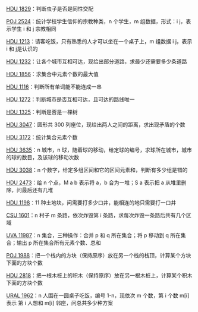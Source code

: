 [HDU 1829](https://github.com/Hapoa/Accepted/blob/master/17%20-%20%E5%B9%B6%E6%9F%A5%E9%9B%86/001%20-%20HDU%201829.md)：判断虫子是否是同性交配

[POJ 2524](https://github.com/Hapoa/Accepted/blob/master/17%20-%20%E5%B9%B6%E6%9F%A5%E9%9B%86/015%20-%20POJ%202524.md)：统计学校学生信仰的宗教种类，n 个学生，m 组数据，形式：i j，表示学生 i 和 j 宗教相同

[HDU 1213](https://github.com/Hapoa/Accepted/blob/master/17%20-%20%E5%B9%B6%E6%9F%A5%E9%9B%86/016%20-%20HDU%201213.md)：请客吃饭，只有熟悉的人才可以坐在一个桌子上，m 组数据 i j，表示 i 和 j是认识的

[HDU 1232](https://github.com/Hapoa/Accepted/blob/master/17%20-%20%E5%B9%B6%E6%9F%A5%E9%9B%86/002%20-%20HDU%201232.md)：让各个城市互相可达，现给出部分道路，求最少还需要多少条道路

[HDU 1856](https://github.com/Hapoa/Accepted/blob/master/17%20-%20%E5%B9%B6%E6%9F%A5%E9%9B%86/003%20-%20HDU%201856.md)：求集合中元素个数的最大值

[HDU 1116](https://github.com/Hapoa/Accepted/blob/master/17%20-%20%E5%B9%B6%E6%9F%A5%E9%9B%86/004%20-%20HDU%201116.md)：判断所有单词能不能连成一串

[HDU 1272](https://github.com/Hapoa/Accepted/blob/master/17%20-%20%E5%B9%B6%E6%9F%A5%E9%9B%86/005%20-%20HDU%201272.md)：判断城市是否互相可达，且可达的路线唯一

[HDU 1325](https://github.com/Hapoa/Accepted/blob/master/17%20-%20%E5%B9%B6%E6%9F%A5%E9%9B%86/006%20-%20HDU%201325.md)：判断是否是一棵树

[HDU 3047](https://github.com/Hapoa/Accepted/blob/master/17%20-%20%E5%B9%B6%E6%9F%A5%E9%9B%86/007%20-%20HDU%203047.md)：圆形共 300 列座位，现给出两人之间的距离，求出现矛盾的个数

[HDU 3172](https://github.com/Hapoa/Accepted/blob/master/17%20-%20%E5%B9%B6%E6%9F%A5%E9%9B%86/008%20-%20HDU%203172.md)：统计集合元素个数

[HDU 3635](https://github.com/Hapoa/Accepted/blob/master/17%20-%20%E5%B9%B6%E6%9F%A5%E9%9B%86/009%20-%20HDU%203635.md)：n 城市，n 球，随着球的移动，给定球的编号，求球所在城市，城市的球的数目，及该球的移动次数

[HDU 3038](https://github.com/Hapoa/Accepted/blob/master/17%20-%20%E5%B9%B6%E6%9F%A5%E9%9B%86/010%20-%20HDU%203038.md)：n 个数字，给定多组区间和它的区间元素和，判断有多少组是错的

[HDU 2473](https://github.com/Hapoa/Accepted/blob/master/17%20-%20%E5%B9%B6%E6%9F%A5%E9%9B%86/011%20-%20HDU%202473.md)：给 n 个点，M a b 表示将 a，b 合为一堆；S a 表示把 a 从堆里删除，问最后还有几堆

[HDU 1198](https://github.com/Hapoa/Accepted/blob/master/17%20-%20%E5%B9%B6%E6%9F%A5%E9%9B%86/012%20-%20HDU%201198.md)：11 种土地块，问需要打多少口井，能相连的地只需要打一口井

[CSU 1601](https://github.com/Hapoa/Accepted/blob/master/17%20-%20%E5%B9%B6%E6%9F%A5%E9%9B%86/013%20-%20CSU%201601.md)：n 村子 m 条路，依次炸毁第 i 条路，求每次炸毁一条路后共有几个区域

[UVA 11987](https://github.com/Hapoa/Accepted/blob/master/17%20-%20%E5%B9%B6%E6%9F%A5%E9%9B%86/014%20-%20UVA%2011987.md)：n 集合，三种操作：合并 p 和 q 所在集合；将 p 移动到 q 所在集合；输出 p 所在集合所有元素个数、总和

[POJ 1988](https://github.com/Hapoa/Accepted/blob/master/17%20-%20%E5%B9%B6%E6%9F%A5%E9%9B%86/017%20-%20POJ%201988.md)：把一个栈内的方块（保持原序）放在另一个栈的栈顶，计算某个方块下面的方块个数

[HDU 2818](https://github.com/Hapoa/Accepted/blob/master/17%20-%20%E5%B9%B6%E6%9F%A5%E9%9B%86/018%20-%20HDU%202818.md)：把一根木桩上的积木（保持原序）放在另一根木桩上，计算某个积木下面的方块个数

[URAL 1962](https://github.com/Hapoa/Accepted/blob/master/17%20-%20%E5%B9%B6%E6%9F%A5%E9%9B%86/019%20-%20URAL%201962.md)：n 人围在一圆桌子吃饭，编号 1-n，现依次 m 个数，第 i 个数 m[i] 表示 第 i 人想和 m[i] 邻座，问总共多少种方案













